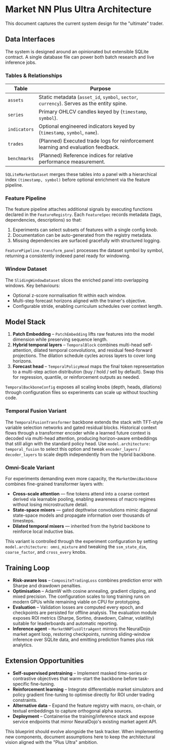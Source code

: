 # Market NN Plus Ultra Architecture

This document captures the current system design for the "ultimate" trader.

## Data Interfaces

The system is designed around an opinionated but extensible SQLite contract. A
single database file can power both batch research and live inference jobs.

### Tables & Relationships

| Table        | Purpose                                                                                   |
|--------------|-------------------------------------------------------------------------------------------|
| `assets`     | Static metadata (`asset_id`, `symbol`, `sector`, `currency`). Serves as the entity spine.  |
| `series`     | Primary OHLCV candles keyed by (`timestamp`, `symbol`).                                   |
| `indicators` | Optional engineered indicators keyed by (`timestamp`, `symbol`, `name`).                  |
| `trades`     | (Planned) Executed trade logs for reinforcement learning and evaluation feedback.          |
| `benchmarks` | (Planned) Reference indices for relative performance measurement.                          |

`SQLiteMarketDataset` merges these tables into a panel with a hierarchical index
`(timestamp, symbol)` before optional enrichment via the feature pipeline.

### Feature Pipeline

The feature pipeline attaches additional signals by executing functions declared
in the `FeatureRegistry`. Each `FeatureSpec` records metadata (tags,
dependencies, descriptions) so that:

1. Experiments can select subsets of features with a single config knob.
2. Documentation can be auto-generated from the registry metadata.
3. Missing dependencies are surfaced gracefully with structured logging.

`FeaturePipeline.transform_panel` processes the dataset symbol by symbol,
returning a consistently indexed panel ready for windowing.

### Window Dataset

The `SlidingWindowDataset` slices the enriched panel into overlapping windows.
Key behaviours:

* Optional z-score normalisation fit within each window.
* Multi-step forecast horizons aligned with the trainer's objective.
* Configurable stride, enabling curriculum schedules over context length.

## Model Stack

1. **Patch Embedding** – `PatchEmbedding` lifts raw features into the model
dimension while preserving sequence length.
2. **Hybrid temporal layers** – `TemporalBlock` combines multi-head
   self-attention, dilated temporal convolutions, and residual feed-forward
   projections. The dilation schedule cycles across layers to cover long
   horizons.
3. **Forecast head** – `TemporalPolicyHead` maps the final token representation
   to a multi-step action distribution (buy / hold / sell by default). Swap this
   for regression, quantile, or reinforcement outputs as needed.

`TemporalBackboneConfig` exposes all scaling knobs (depth, heads, dilations)
through configuration files so experiments can scale up without touching code.

### Temporal Fusion Variant

The `TemporalFusionTransformer` backbone extends the stack with TFT-style
variable selection networks and gated residual blocks. Historical context flows
through a transformer encoder while a learned future context is decoded via
multi-head attention, producing horizon-aware embeddings that still align with
the standard policy head. Use `model.architecture: temporal_fusion` to select
this option and tweak `encoder_layers` / `decoder_layers` to scale depth
independently from the hybrid backbone.

### Omni-Scale Variant

For experiments demanding even more capacity, the `MarketOmniBackbone`
combines fine-grained transformer layers with:

* **Cross-scale attention** — fine tokens attend into a coarse context derived
  via learnable pooling, enabling awareness of macro regimes without losing
  microstructure detail.
* **State-space mixers** — gated depthwise convolutions mimic diagonal
  state-space models and propagate information over thousands of timesteps.
* **Dilated temporal mixers** — inherited from the hybrid backbone to
  reinforce local inductive bias.

This variant is controlled through the experiment configuration by setting
`model.architecture: omni_mixture` and tweaking the `ssm_state_dim`,
`coarse_factor`, and `cross_every` knobs.

## Training Loop

* **Risk-aware loss** – `CompositeTradingLoss` combines prediction error with
  Sharpe and drawdown penalties.
* **Optimisation** – AdamW with cosine annealing, gradient clipping, and mixed
  precision. The configuration scales to long training runs on modern GPUs while
  remaining viable on CPU for prototyping.
* **Evaluation** – Validation losses are computed every epoch, and checkpoints
  are persisted for offline analysis. The evaluation module exposes ROI metrics
  (Sharpe, Sortino, drawdown, Calmar, volatility) suitable for leaderboards and
  automatic reporting.
* **Inference agent** – `MarketNNPlusUltraAgent` mirrors the NeuralDojo market
  agent loop, restoring checkpoints, running sliding-window inference over
  SQLite data, and emitting prediction frames plus risk analytics.

## Extension Opportunities

* **Self-supervised pretraining** – Implement masked time-series or contrastive
  objectives that warm-start the backbone before task-specific fine-tuning.
* **Reinforcement learning** – Integrate differentiable market simulators and
  policy gradient fine-tuning to optimise directly for ROI under trading
  constraints.
* **Alternative data** – Expand the feature registry with macro, on-chain, or
  textual embeddings to capture orthogonal alpha sources.
* **Deployment** – Containerise the training/inference stack and expose service
  endpoints that mirror NeuralDojo's existing market agent API.

This blueprint should evolve alongside the task tracker. When implementing new
components, document assumptions here to keep the architectural vision aligned
with the "Plus Ultra" ambition.
